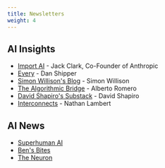 ```yaml
---
title: Newsletters
weight: 4
---
```


## AI Insights
- [Import AI](https://importai.substack.com) - Jack Clark, Co-Founder of Anthropic
- [Every](https://every.to) - Dan Shipper
- [Simon Willison's Blog](https://simonwillison.net) - Simon Willison
- [The Algorithmic Bridge](https://www.thealgorithmicbridge.com/) - Alberto Romero
- [David Shapiro's Substack](https://daveshap.substack.com/) - David Shapiro
- [Interconnects](https://www.interconnects.ai/) - Nathan Lambert

## AI News
- [Superhuman AI](https://superhuman.ai)
- [Ben's Bites](https://bensbites.beehiiv.com)
- [The Neuron](https://www.theneurondaily.com)
